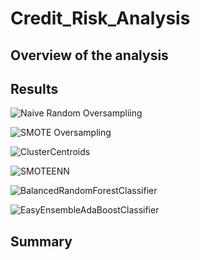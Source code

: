 # Credit_Risk_Analysis

## Overview of the analysis


## Results

![Naive Random Oversampliing]()




![SMOTE Oversampling]()



![ClusterCentroids]()



![SMOTEENN]()



![BalancedRandomForestClassifier]()



![EasyEnsembleAdaBoostClassifier]()



## Summary

